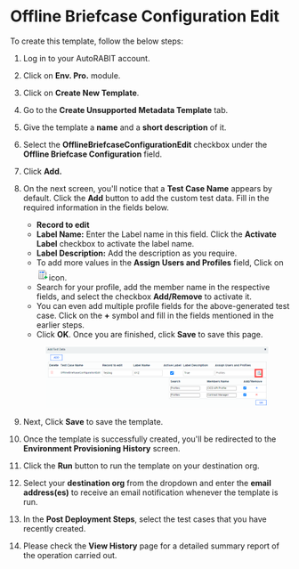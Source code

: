 # Offline Briefcase Configuration Edit

To create this template, follow the below steps:

1. Log in to your AutoRABIT account.
2. Click on **Env. Pro.** module.
3. Click on **Create New Template**.
4. Go to the **Create Unsupported Metadata Template** tab.
5. Give the template a **name** and a **short description** of it.
6. Select the **OfflineBriefcaseConfigurationEdit** checkbox under the **Offline Briefcase Configuration** field.
7. Click **Add.**
8.  On the next screen, you'll notice that a **Test Case Name** appears by default. Click the **Add** button to add the custom test data. Fill in the required information in the fields below.

    * **Record to edit**
    * **Label Name:** Enter the Label name in this field. Click the **Activate Label** checkbox to activate the label name.
    * **Label Description:** Add the description as you require.
    * To add more values in the **Assign Users and Profiles** field, Click on![](<../../../../../../.gitbook/assets/image (8) (1) (1) (1) (1) (1) (1) (1) (1) (1) (1) (1) (1) (1) (1).png>)icon.
    * Search for your profile, add the member name in the respective fields, and select the checkbox **Add/Remove** to activate it.
    * You can even add multiple profile fields for the above-generated test case. Click on the **+** symbol and fill in the fields mentioned in the earlier steps.
    * Click **OK**. Once you are finished, click **Save** to save this page.

    <figure><img src="../../../../../../.gitbook/assets/image (9) (1) (1) (1) (1) (1) (1) (1) (1) (1) (1) (1) (1) (1).png" alt=""><figcaption></figcaption></figure>
9. Next, Click **Save** to save the template.
10. Once the template is successfully created, you'll be redirected to the **Environment Provisioning History** screen.
11. Click the **Run** button to run the template on your destination org.
12. Select your **destination org** from the dropdown and enter the **email address(es)** to receive an email notification whenever the template is run.
13. In the **Post Deployment Steps**, select the test cases that you have recently created.
14. Please check the **View History** page for a detailed summary report of the operation carried out.
